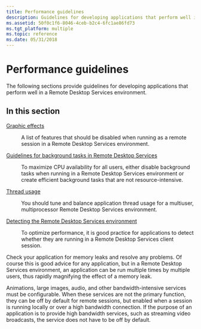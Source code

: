 ```yaml
---
title: Performance guidelines
description: Guidelines for developing applications that perform well in a Remote Desktop Services environment.
ms.assetid: 50f0c1f6-8046-4ceb-b2c4-6fc1ae86fd73
ms.tgt_platform: multiple
ms.topic: reference
ms.date: 05/31/2018
---
```


# Performance guidelines

The following sections provide guidelines for developing applications that perform well in a Remote Desktop Services environment.

## In this section

<dl> <dt>

[Graphic effects](graphic-effects.md)
</dt> <dd>

A list of features that should be disabled when running as a remote session in a Remote Desktop Services environment.

</dd> <dt>

[Guidelines for background tasks in Remote Desktop Services](background-tasks.md)
</dt> <dd>

To maximize CPU availability for all users, either disable background tasks when running in a Remote Desktop Services environment or create efficient background tasks that are not resource-intensive.

</dd> <dt>

[Thread usage](thread-usage.md)
</dt> <dd>

You should tune and balance application thread usage for a multiuser, multiprocessor Remote Desktop Services environment.

</dd> <dt>

[Detecting the Remote Desktop Services environment](detecting-the-terminal-services-environment.md)
</dt> <dd>

To optimize performance, it is good practice for applications to detect whether they are running in a Remote Desktop Services client session.

</dd> </dl>

Check your application for memory leaks and resolve any problems. Of course this is good advice for any application, but in a Remote Desktop Services environment, an application can be run multiple times by multiple users, thus rapidly magnifying the effect of a memory leak.

Animations, large images, audio, and other bandwidth-intensive services must be configurable. When these services are not the primary function, they can be off by default for remote sessions, but enabled when a session is running locally or over a high bandwidth connection. If the purpose of an application is to provide high bandwidth services, such as streaming video broadcasts, the service does not have to be off by default.

 

 





